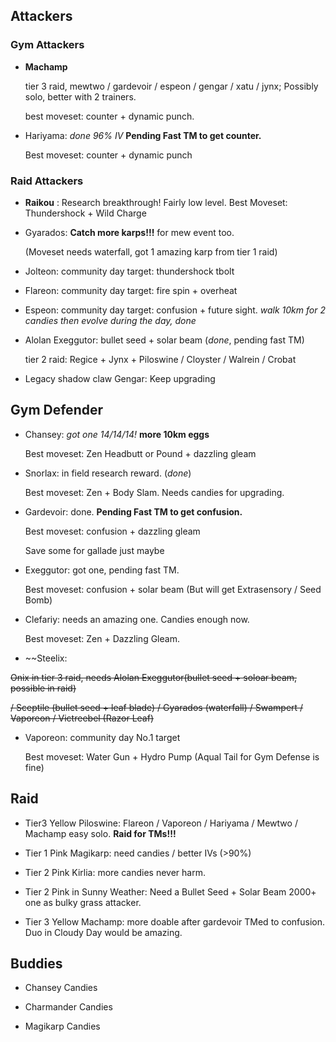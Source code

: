 ## Attackers

### Gym Attackers

* **Machamp**

  tier 3 raid,  mewtwo / gardevoir / espeon / gengar / xatu / jynx; Possibly solo, better with 2 trainers.
  
  best moveset: counter + dynamic punch.

* Hariyama: *done 96% IV*  **Pending Fast TM to get counter.**

  Best moveset: counter + dynamic punch

### Raid Attackers

* **Raikou** : Research breakthrough! Fairly low level. Best Moveset: Thundershock + Wild Charge

* Gyarados: **Catch more karps!!!** for mew event too. 
  
  (Moveset needs waterfall, got 1 amazing karp from tier 1 raid)

* Jolteon: community day target: thundershock tbolt
 
* Flareon: community day target: fire spin + overheat 

* Espeon: community day target: confusion + future sight. *walk 10km for 2 candies then evolve during the day, done*

* Alolan Exeggutor: bullet seed + solar beam (*done*, pending fast TM)

  tier 2 raid: Regice + Jynx + Piloswine / Cloyster / Walrein / Crobat

* Legacy shadow claw Gengar: Keep upgrading


## Gym Defender

* Chansey: *got one 14/14/14!* **more 10km eggs**
  
  Best moveset: Zen Headbutt or Pound + dazzling gleam

* Snorlax: in field research reward. (*done*)

  Best moveset: Zen + Body Slam. Needs candies for upgrading.

* Gardevoir: done. **Pending Fast TM to get confusion.**

  Best moveset: confusion + dazzling gleam
  
  Save some for gallade just maybe
  
* Exeggutor: got one, pending fast TM.

  Best moveset: confusion + solar beam (But will get Extrasensory / Seed Bomb)
  
* Clefariy: needs an amazing one. Candies enough now.

  Best moveset: Zen + Dazzling Gleam.

* ~~Steelix:

 ~~Onix in tier 3 raid, needs Alolan Exeggutor(bullet seed + soloar beam, possible in raid)~~

  ~~/ Sceptile (bullet seed + leaf blade) / Gyarados (waterfall) / Swampert / Vaporeon / Victreebel (Razor Leaf)~~

* Vaporeon: community day No.1 target
  
  Best moveset: Water Gun + Hydro Pump (Aqual Tail for Gym Defense is fine)
  
## Raid

* Tier3 Yellow Piloswine: Flareon / Vaporeon / Hariyama / Mewtwo / Machamp easy solo.
  **Raid for TMs!!!**

* Tier 1 Pink Magikarp: need candies / better IVs (>90%)

* Tier 2 Pink Kirlia: more candies never harm.

* Tier 2 Pink in Sunny Weather: Need a Bullet Seed + Solar Beam 2000+ one as bulky grass attacker.

* Tier 3 Yellow Machamp: more doable after gardevoir TMed to confusion. Duo in Cloudy Day would be amazing.

## Buddies

* Chansey Candies

* Charmander Candies

* Magikarp Candies
